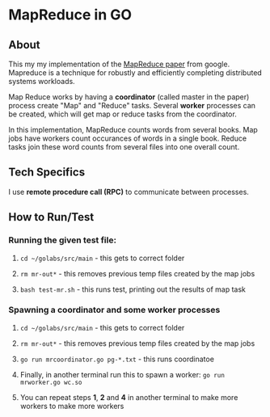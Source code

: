 # MapReduce in GO


## About

This my my implementation of the [MapReduce paper](https://static.googleusercontent.com/media/research.google.com/en//archive/mapreduce-osdi04.pdf) from google. Mapreduce is a technique for robustly and efficiently completing distributed systems workloads.


Map Reduce works by having a **coordinator** (called master in the paper) process create "Map" and "Reduce" tasks. Several **worker** processes can be created, which will get map or reduce tasks from the coordinator.

In this implementation, MapReduce counts words from several books. Map jobs have workers count occurances of words in a single book. Reduce tasks join these word counts from several files into one overall count.


## Tech Specifics

I use **remote procedure call (RPC)** to communicate between processes. 

## How to Run/Test


### Running the given test file:

1. `cd ~/golabs/src/main` - this gets to correct folder

2. `rm mr-out*` - this removes previous temp files created by the map jobs

3. `bash test-mr.sh` - this runs test, printing out the results of map task 


### Spawning a **coordinator** and some **worker** processes


1. `cd ~/golabs/src/main` - this gets to correct folder

2. `rm mr-out*` - this removes previous temp files created by the map jobs

3. `go run mrcoordinator.go pg-*.txt` - this runs coordinatoe

4. Finally, in another terminal run this to spawn a worker: `go run mrworker.go wc.so`

5. You can repeat steps **1**, **2** and **4** in another terminal to make more workers to make more workers
